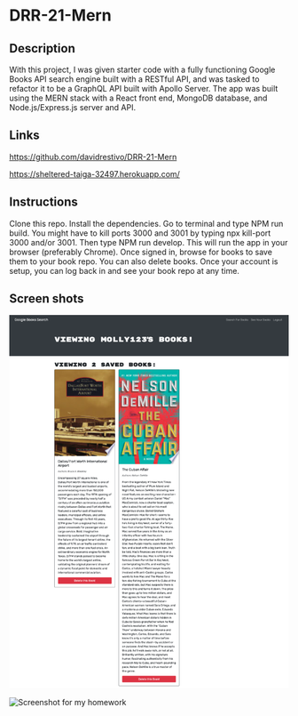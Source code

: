 # DRR-21-Mern

## Description

With this project, I was given starter code with a fully functioning Google Books API search engine built with a RESTful API, and was tasked to refactor it to be a GraphQL API built with Apollo Server. The app was built using the MERN stack with a React front end, MongoDB database, and Node.js/Express.js server and API.

## Links

https://github.com/davidrestivo/DRR-21-Mern

https://sheltered-taiga-32497.herokuapp.com/

## Instructions

Clone this repo. Install the dependencies. Go to terminal and type NPM run build. You might have to kill ports 3000 and 3001 by typing npx kill-port 3000 and/or 3001. Then type NPM run develop. This will run the app in your browser (preferably Chrome). Once signed in, browse for books to save them to your book repo. You can also delete books. Once your account is setup, you can log back in and see your book repo at any time.

## Screen shots

![Screenshot for my homework](./assets/DRR-Mern-21-Saved_Books.png)

![Screenshot for my homework](./assets/DRR-Mern-21-Search-Books.png)



